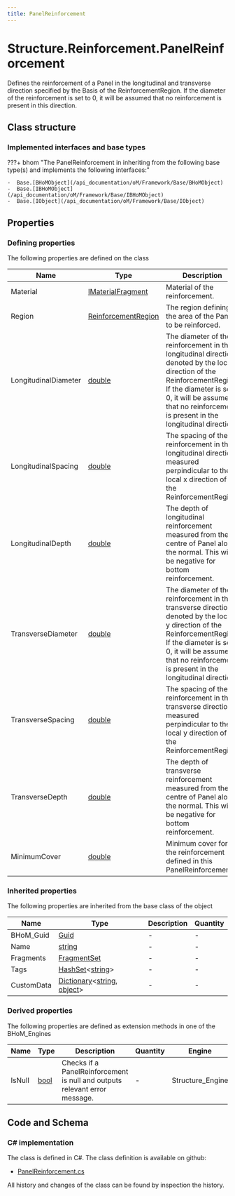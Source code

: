 ```yaml
---
title: PanelReinforcement
---
```


# Structure.Reinforcement.PanelReinforcement

Defines the  reinforcement of a Panel in the longitudinal and transverse direction specified by the Basis of the ReinforcementRegion.
If the diameter of the reinforcement is set to 0, it will be assumed that no reinforcement is present in this direction.

## Class structure

### Implemented interfaces and base types

???+ bhom "The PanelReinforcement in inheriting from the following base type(s) and implements the following interfaces:"

    -  Base.[BHoMObject](/api_documentation/oM/Framework/Base/BHoMObject)
    -  Base.[IBHoMObject](/api_documentation/oM/Framework/Base/IBHoMObject)
    -  Base.[IObject](/api_documentation/oM/Framework/Base/IObject)


## Properties



### Defining properties

The following properties are defined on the class

| Name             | Type             | Description      | Quantity         |
|------------------|------------------|------------------|------------------|
| Material | [IMaterialFragment](/api_documentation/oM/Analytical/Structure/MaterialFragments/IMaterialFragment) | Material of the reinforcement. | - |
| Region | [ReinforcementRegion](/api_documentation/oM/Analytical/Structure/Reinforcement/ReinforcementRegion) | The region defining the area of the Panel to be reinforced. | - |
| LongitudinalDiameter | [double](https://learn.microsoft.com/en-us/dotnet/api/System.Double?view=netstandard-2.0) | The diameter of the reinforcement in the longitudinal direction, denoted by the local x direction of the ReinforcementRegion.<br>If the diameter is set 0, it will be assumed that no reinforcement is present in the longitudinal direction. | [Length](/api_documentation/oM/Dimensional/Quantities/Attributes/Length) [m] |
| LongitudinalSpacing | [double](https://learn.microsoft.com/en-us/dotnet/api/System.Double?view=netstandard-2.0) | The spacing of the reinforcement in the longitudinal direction, measured perpindicular to the local x direction of the ReinforcementRegion. | [Length](/api_documentation/oM/Dimensional/Quantities/Attributes/Length) [m] |
| LongitudinalDepth | [double](https://learn.microsoft.com/en-us/dotnet/api/System.Double?view=netstandard-2.0) | The depth of longitudinal reinforcement measured from the centre of Panel along the normal. This will be negative for bottom reinforcement. | [Length](/api_documentation/oM/Dimensional/Quantities/Attributes/Length) [m] |
| TransverseDiameter | [double](https://learn.microsoft.com/en-us/dotnet/api/System.Double?view=netstandard-2.0) | The diameter of the reinforcement in the transverse direction, denoted by the local y direction of the ReinforcementRegion.<br>If the diameter is set 0, it will be assumed that no reinforcement is present in the longitudinal direction. | [Length](/api_documentation/oM/Dimensional/Quantities/Attributes/Length) [m] |
| TransverseSpacing | [double](https://learn.microsoft.com/en-us/dotnet/api/System.Double?view=netstandard-2.0) | The spacing of the reinforcement in the transverse direction, measured perpindicular to the local y direction of the ReinforcementRegion. | [Length](/api_documentation/oM/Dimensional/Quantities/Attributes/Length) [m] |
| TransverseDepth | [double](https://learn.microsoft.com/en-us/dotnet/api/System.Double?view=netstandard-2.0) | The depth of transverse reinforcement measured from the centre of Panel along the normal. This will be negative for bottom reinforcement. | [Length](/api_documentation/oM/Dimensional/Quantities/Attributes/Length) [m] |
| MinimumCover | [double](https://learn.microsoft.com/en-us/dotnet/api/System.Double?view=netstandard-2.0) | Minimum cover for the reinforcement defined in this PanelReinforcement. | [Length](/api_documentation/oM/Dimensional/Quantities/Attributes/Length) [m] |


### Inherited properties
The following properties are inherited from the base class of the object

| Name             | Type             | Description      | Quantity         |
|------------------|------------------|------------------|------------------|
| BHoM_Guid | [Guid](https://learn.microsoft.com/en-us/dotnet/api/System.Guid?view=netstandard-2.0) | - | - |
| Name | [string](https://learn.microsoft.com/en-us/dotnet/api/System.String?view=netstandard-2.0) | - | - |
| Fragments | [FragmentSet](/api_documentation/oM/Framework/Base/FragmentSet) | - | - |
| Tags | [HashSet](https://learn.microsoft.com/en-us/dotnet/api/System.Collections.Generic.HashSet-1?view=netstandard-2.0)&lt;[string](https://learn.microsoft.com/en-us/dotnet/api/System.String?view=netstandard-2.0)&gt; | - | - |
| CustomData | [Dictionary](https://learn.microsoft.com/en-us/dotnet/api/System.Collections.Generic.Dictionary-2?view=netstandard-2.0)&lt;[string](https://learn.microsoft.com/en-us/dotnet/api/System.String?view=netstandard-2.0), [object](https://learn.microsoft.com/en-us/dotnet/api/System.Object?view=netstandard-2.0)&gt; | - | - |


### Derived properties

The following properties are defined as extension methods in one of the BHoM_Engines

| Name             | Type             | Description      | Quantity         | Engine           |
|------------------|------------------|------------------|------------------|------------------|
| IsNull | [bool](https://learn.microsoft.com/en-us/dotnet/api/System.Boolean?view=netstandard-2.0) | Checks if a PanelReinforcement is null and outputs relevant error message. | - | Structure_Engine |


## Code and Schema

### C# implementation

The class is defined in C#. The class definition is available on github:

- [PanelReinforcement.cs](https://github.com/BHoM/BHoM/blob/develop/Structure_oM/Reinforcement\PanelReinforcement.cs)

All history and changes of the class can be found by inspection the history.
